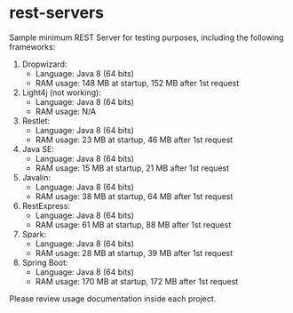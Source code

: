 # rest-servers
Sample minimum REST Server for testing purposes, including the following frameworks:
1. Dropwizard:
    - Language: Java 8 (64 bits)
    - RAM usage: 148 MB at startup, 152 MB after 1st request
2. Light4j (not working):
     - Language: Java 8 (64 bits)
     - RAM usage: N/A
3. Restlet:
     - Language: Java 8 (64 bits)
     - RAM usage: 23 MB at startup, 46 MB after 1st request
4. Java SE:
     - Language: Java 8 (64 bits)
     - RAM usage: 15 MB at startup, 21 MB after 1st request
5. Javalin:
     - Language: Java 8 (64 bits)
     - RAM usage: 38 MB at startup, 64 MB after 1st request
6. RestExpress:
     - Language: Java 8 (64 bits)
     - RAM usage: 61 MB at startup, 88 MB after 1st request
7. Spark:
     - Language: Java 8 (64 bits)
     - RAM usage: 28 MB at startup, 39 MB after 1st request
8. Spring Boot:
     - Language: Java 8 (64 bits)
     - RAM usage: 170 MB at startup, 172 MB after 1st request

Please review usage documentation inside each project.
